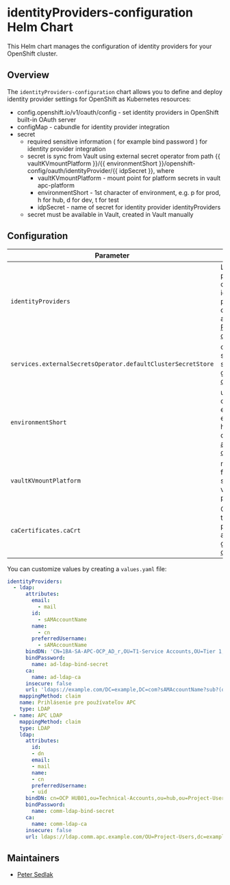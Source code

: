 # identityProviders-configuration Helm Chart

This Helm chart manages the configuration of identity providers for your OpenShift cluster.

## Overview

The `identityProviders-configuration` chart allows you to define and deploy identity provider settings for OpenShift as Kubernetes resources:
- config.openshift.io/v1/oauth/config - set identity providers in OpenShift built-in OAuth server
- configMap - cabundle for identity provider integration
- secret 
    - required sensitive information ( for example bind password ) for identity provider integration
    - secret is sync from Vault using external secret operator from path {{ vaultKVmountPlatform }}/{{ environmentShort }}/openshift-config/oauth/identityProvider/{{ idpSecret }}, where
        - vaultKVmountPlatform - mount point for platform secrets in vault apc-platform
        - environmentShort - 1st character of environment, e.g. p for prod, h for hub, d for dev, t for test
        - idpSecret - name of secret for identity provider  identityProviders
    - secret must be available in Vault, created in Vault manually 


## Configuration

| Parameter         | Description                                                                        | Default   | Example |
|-------------------|------------------------------------------------------------------------------------|-----------|-----------|
| `identityProviders`       | List of identity provider configs, where identity providers is defined according to [Redhat documentation](https://docs.redhat.com/en/documentation/openshift_container_platform/4.19/html/authentication_and_authorization/understanding-identity-provider)    | `[]` |  [values-example](values-example.yaml) |
| `services.externalSecretsOperator.defaultClusterSecretStore`| cluster secret store for ESO, see also [apc-global-overrides](https://github.com/gr8it/charts-openshift/tree/main/charts/apc-global-overrides) | vault-hub-secret-store | vault-hub-secret-store |
| `environmentShort` | usually 1st character of environment, e.g. p for prod, h for hub, d for dev, t for test, [apc-global-overrides](https://github.com/gr8it/charts-openshift/tree/main/charts/apc-global-overrides)  | ~ | d  |
| `vaultKVmountPlatform` | mount point for platform secrets in vault apc-platform | apc-platform  | apc-platform  |
| `caCertificates.caCrt` | CA bundle to trust identity provider, see also [apc-global-overrides](https://github.com/gr8it/charts-openshift/tree/main/charts/apc-global-overrides) | ~ | ~ |



You can customize values by creating a `values.yaml` file:

```yaml
identityProviders:
  - ldap:
      attributes:
        email:
          - mail
        id:
          - sAMAccountName
        name:
          - cn
        preferredUsername:
          - sAMAccountName
      bindDN: 'CN=1BA-SA-APC-OCP_AD_r,OU=T1-Service Accounts,OU=Tier 1,OU=Admin Tier Model,DC=example,DC=com'
      bindPassword:
        name: ad-ldap-bind-secret
      ca:
        name: ad-ldap-ca
      insecure: false
      url: 'ldaps://example.com/DC=example,DC=com?sAMAccountName?sub?(objectClass=person)'
    mappingMethod: claim
    name: Prihlásenie pre používateľov APC
    type: LDAP
  - name: APC LDAP
    mappingMethod: claim 
    type: LDAP
    ldap:
      attributes:
        id: 
        - dn
        email: 
        - mail
        name: 
        - cn
        preferredUsername: 
        - uid
      bindDN: cn=OCP HUB01,ou=Technical-Accounts,ou=hub,ou=Project-Users,dc=example,dc=com
      bindPassword: 
        name: comm-ldap-bind-secret
      ca: 
        name: comm-ldap-ca
      insecure: false
      url: ldaps://ldap.comm.apc.example.com/OU=Project-Users,dc=example,dc=com?uid
```


## Maintainers
- [Peter Sedlak](mailto:peter.sedlak@aspecta.sk)
